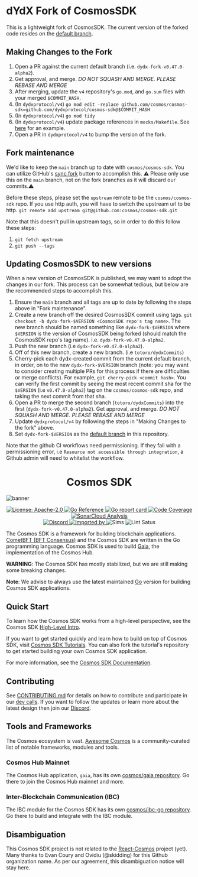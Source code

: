 # dYdX Fork of CosmosSDK

This is a lightweight fork of CosmosSDK. The current version of the forked code resides on the [default branch](https://docs.github.com/en/pull-requests/collaborating-with-pull-requests/proposing-changes-to-your-work-with-pull-requests/about-branches#about-the-default-branch).

## Making Changes to the Fork

1. Open a PR against the current default branch (i.e. `dydx-fork-v0.47.0-alpha2`).
2. Get approval, and merge. *DO NOT SQUASH AND MERGE. PLEASE REBASE AND MERGE*
3. After merging, update the `v4` repository's `go.mod`, and `go.sum` files with your merged `$COMMIT_HASH`.
4. (In `dydxprotocol/v4`) `go mod edit -replace github.com/cosmos/cosmos-sdk=github.com/dydxprotocol/cosmos-sdk@$COMMIT_HASH`
5. (In `dydxprotocol/v4`) `go mod tidy`
6. (In `dydxprotocol/v4`) update package references in `mocks/Makefile`. See [here](https://github.com/dydxprotocol/v4/pull/848) for an example.
7. Open a PR in `dydxprotocol/v4` to bump the version of the fork.

## Fork maintenance

We'd like to keep the `main` branch up to date with `cosmos/cosmos-sdk`. You can utilize GitHub's [sync fork](https://docs.github.com/en/pull-requests/collaborating-with-pull-requests/working-with-forks/syncing-a-fork) button to accomplish this. ⚠️ Please only use this on the `main` branch, not on the fork branches as it will discard our commits.⚠️

Before these steps, please set the `upstream` remote to be the `cosmos/cosmos-sdk` repo. If you use http auth, you will have to switch the upstream url to be http.
`git remote add upstream git@github.com:cosmos/cosmos-sdk.git`

Note that this doesn't pull in upstream tags, so in order to do this follow these steps:
1. `git fetch upstream`
2. `git push --tags`

## Updating CosmosSDK to new versions

When a new version of CosmosSDK is published, we may want to adopt the changes in our fork. This process can be somewhat tedious, but below are the recommended steps to accomplish this.

1. Ensure the `main` branch and all tags are up to date by following the steps above in "Fork maintenance".
2. Create a new branch off the desired CosmosSDK commit using tags. `git checkout -b dydx-fork-$VERSION <CosmosSDK repo's tag name>`. The new branch should be named something like `dydx-fork-$VERSION` where `$VERSION` is the version of CosmosSDK being forked (should match the CosmosSDK repo's tag name). i.e. `dydx-fork-v0.47.0-alpha2`.
3. Push the new branch (i.e `dydx-fork-v0.47.0-alpha2`).
4. Off of this new branch, create a new branch. (i.e `totoro/dydxCommits`)
5. Cherry-pick each dydx-created commit from the current default branch, in order, on to the new `dydx-fork-$VERSION` branch (note: you may want to consider creating multiple PRs for this process if there are difficulties or merge conflicts). For example, `git cherry-pick <commit hash>`. You can verify the first commit by seeing the most recent commit sha for the `$VERSION` (i.e `v0.47.0-alpha2`) tag on the `cosmos/cosmos-sdk` repo, and taking the next commit from that sha.
6. Open a PR to merge the second branch (`totoro/dydxCommits`) into the first (`dydx-fork-v0.47.0-alpha2`). Get approval, and merge. *DO NOT SQUASH AND MERGE. PLEASE REBASE AND MERGE*
7. Update `dydxprotocol/v4` by following the steps in "Making Changes to the fork" above.
8. Set `dydx-fork-$VERSION` as the [default branch](https://docs.github.com/en/repositories/configuring-branches-and-merges-in-your-repository/managing-branches-in-your-repository/changing-the-default-branch) in this repository.

Note that the github CI workflows need permissioning. If they fail with a permissioning error, i.e `Resource not accessible through integration`, a Github admin will need to whitelist the workflow.

<div align="center">
  <h1> Cosmos SDK </h1>
</div>

![banner](docs/static/img/banner.jpg)

<div align="center">
  <a href="https://github.com/cosmos/cosmos-sdk/blob/main/LICENSE">
    <img alt="License: Apache-2.0" src="https://img.shields.io/github/license/cosmos/cosmos-sdk.svg" />
  </a>
  <a href="https://pkg.go.dev/github.com/cosmos/cosmos-sdk">
    <img src="https://pkg.go.dev/badge/github.com/cosmos/cosmos-sdk.svg" alt="Go Reference">
  </a>
  <a href="https://goreportcard.com/report/github.com/cosmos/cosmos-sdk">
    <img alt="Go report card" src="https://goreportcard.com/badge/github.com/cosmos/cosmos-sdk" />
  </a>
  <a href="https://sonarcloud.io/summary/overall?id=cosmos_cosmos-sdk">
    <img alt="Code Coverage" src="https://sonarcloud.io/api/project_badges/measure?project=cosmos_cosmos-sdk&metric=coverage" />
  </a>
  <a href="https://sonarcloud.io/summary/overall?id=cosmos_cosmos-sdk">
    <img alt="SonarCloud Analysis" src="https://sonarcloud.io/api/project_badges/measure?project=cosmos_cosmos-sdk&metric=alert_status">
  </a>
</div>
<div align="center">
  <a href="https://discord.gg/AzefAFd">
    <img alt="Discord" src="https://img.shields.io/discord/669268347736686612.svg" />
  </a>
  <a href="https://sourcegraph.com/github.com/cosmos/cosmos-sdk?badge">
    <img alt="Imported by" src="https://sourcegraph.com/github.com/cosmos/cosmos-sdk/-/badge.svg" />
  </a>
    <img alt="Sims" src="https://github.com/cosmos/cosmos-sdk/workflows/Sims/badge.svg" />
    <img alt="Lint Satus" src="https://github.com/cosmos/cosmos-sdk/workflows/Lint/badge.svg" />
</div>

The Cosmos SDK is a framework for building blockchain applications. [CometBFT (BFT Consensus)](https://github.com/cometbft/cometbft) and the Cosmos SDK are written in the Go programming language. Cosmos SDK is used to build [Gaia](https://github.com/cosmos/gaia), the implementation of the Cosmos Hub.

**WARNING**: The Cosmos SDK has mostly stabilized, but we are still making some breaking changes.

**Note**: We advise to always use the latest maintained [Go](https://go.dev/dl) version for building Cosmos SDK applications.

## Quick Start

To learn how the Cosmos SDK works from a high-level perspective, see the Cosmos SDK [High-Level Intro](https://docs.cosmos.network/main/intro/overview.html).

If you want to get started quickly and learn how to build on top of Cosmos SDK, visit [Cosmos SDK Tutorials](https://tutorials.cosmos.network). You can also fork the tutorial's repository to get started building your own Cosmos SDK application.

For more information, see the [Cosmos SDK Documentation](https://docs.cosmos.network).

## Contributing

See [CONTRIBUTING.md](./CONTRIBUTING.md) for details on how to contribute and participate in our [dev calls](./CONTRIBUTING.md#teams-dev-calls).
If you want to follow the updates or learn more about the latest design then join our [Discord](https://discord.com/invite/cosmosnetwork).

## Tools and Frameworks

The Cosmos ecosystem is vast.
[Awesome Cosmos](https://github.com/cosmos/awesome-cosmos) is a community-curated list of notable frameworks, modules and tools.

### Cosmos Hub Mainnet

The Cosmos Hub application, `gaia`, has its own [cosmos/gaia repository](https://github.com/cosmos/gaia). Go there to join the Cosmos Hub mainnet and more.

### Inter-Blockchain Communication (IBC)

The IBC module for the Cosmos SDK has its own [cosmos/ibc-go repository](https://github.com/cosmos/ibc-go). Go there to build and integrate with the IBC module.

## Disambiguation

This Cosmos SDK project is not related to the [React-Cosmos](https://github.com/react-cosmos/react-cosmos) project (yet). Many thanks to Evan Coury and Ovidiu (@skidding) for this Github organization name. As per our agreement, this disambiguation notice will stay here.
